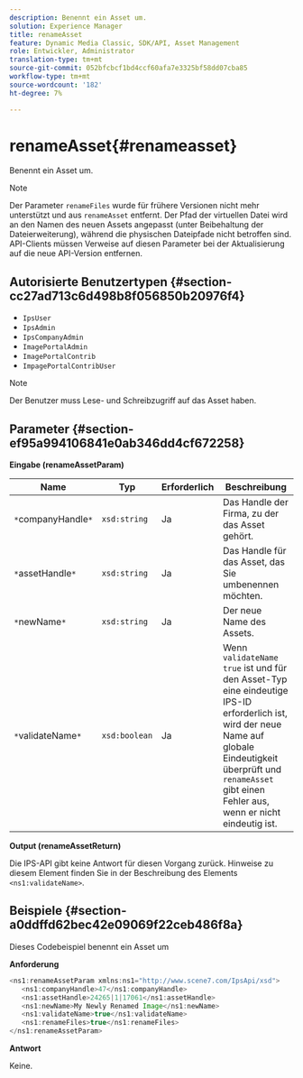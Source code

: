 ```yaml
---
description: Benennt ein Asset um.
solution: Experience Manager
title: renameAsset
feature: Dynamic Media Classic, SDK/API, Asset Management
role: Entwickler, Administrator
translation-type: tm+mt
source-git-commit: 052bfcbcf1bd4ccf60afa7e3325bf58dd07cba85
workflow-type: tm+mt
source-wordcount: '182'
ht-degree: 7%

---
```



# renameAsset{#renameasset}

Benennt ein Asset um.

>[!NOTE]
>
>Der Parameter `renameFiles` wurde für frühere Versionen nicht mehr unterstützt und aus `renameAsset` entfernt. Der Pfad der virtuellen Datei wird an den Namen des neuen Assets angepasst (unter Beibehaltung der Dateierweiterung), während die physischen Dateipfade nicht betroffen sind. API-Clients müssen Verweise auf diesen Parameter bei der Aktualisierung auf die neue API-Version entfernen.

## Autorisierte Benutzertypen {#section-cc27ad713c6d498b8f056850b20976f4}

* `IpsUser`
* `IpsAdmin`
* `IpsCompanyAdmin`
* `ImagePortalAdmin`
* `ImagePortalContrib`
* `ImpagePortalContribUser`

>[!NOTE]
>
>Der Benutzer muss Lese- und Schreibzugriff auf das Asset haben.

## Parameter {#section-ef95a994106841e0ab346dd4cf672258}

**Eingabe (renameAssetParam)**

| Name | Typ | Erforderlich | Beschreibung |
|---|---|---|---|
| `*`companyHandle`*` | `xsd:string` | Ja | Das Handle der Firma, zu der das Asset gehört. |
| `*`assetHandle`*` | `xsd:string` | Ja | Das Handle für das Asset, das Sie umbenennen möchten. |
| `*`newName`*` | `xsd:string` | Ja | Der neue Name des Assets. |
| `*`validateName`*` | `xsd:boolean` | Ja | Wenn `validateName` `true` ist und für den Asset-Typ eine eindeutige IPS-ID erforderlich ist, wird der neue Name auf globale Eindeutigkeit überprüft und `renameAsset` gibt einen Fehler aus, wenn er nicht eindeutig ist. |

**Output (renameAssetReturn)**

Die IPS-API gibt keine Antwort für diesen Vorgang zurück. Hinweise zu diesem Element finden Sie in der Beschreibung des Elements `<ns1:validateName>`.

## Beispiele {#section-a0ddffd62bec42e09069f22ceb486f8a}

Dieses Codebeispiel benennt ein Asset um

**Anforderung**

```java
<ns1:renameAssetParam xmlns:ns1="http://www.scene7.com/IpsApi/xsd">
   <ns1:companyHandle>47</ns1:companyHandle>
   <ns1:assetHandle>24265|1|17061</ns1:assetHandle>
   <ns1:newName>My Newly Renamed Image</ns1:newName>
   <ns1:validateName>true</ns1:validateName>
   <ns1:renameFiles>true</ns1:renameFiles>
</ns1:renameAssetParam>
```

**Antwort**

Keine.
